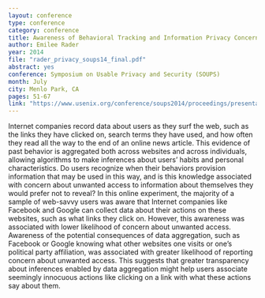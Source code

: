 ```yaml
---
layout: conference
type: conference
category: conference
title: Awareness of Behavioral Tracking and Information Privacy Concern in Facebook and Google
author: Emilee Rader
year: 2014
file: "rader_privacy_soups14_final.pdf"
abstract: yes
conference: Symposium on Usable Privacy and Security (SOUPS)
month: July
city: Menlo Park, CA
pages: 51-67
link: "https://www.usenix.org/conference/soups2014/proceedings/presentation/rader"
---
```


Internet companies record data about users as they surf the web,
such as the links they have clicked on, search terms they have used,
and how often they read all the way to the end of an online news
article. This evidence of past behavior is aggregated both across
websites and across individuals, allowing algorithms to make inferences
about users’ habits and personal characteristics. Do users
recognize when their behaviors provision information that may be
used in this way, and is this knowledge associated with concern
about unwanted access to information about themselves they would
prefer not to reveal? In this online experiment, the majority of a
sample of web-savvy users was aware that Internet companies like
Facebook and Google can collect data about their actions on these
websites, such as what links they click on. However, this awareness
was associated with lower likelihood of concern about unwanted
access. Awareness of the potential consequences of data aggregation,
such as Facebook or Google knowing what other websites one
visits or one’s political party affiliation, was associated with greater
likelihood of reporting concern about unwanted access. This suggests
that greater transparency about inferences enabled by data aggregation
might help users associate seemingly innocuous actions
like clicking on a link with what these actions say about them.
